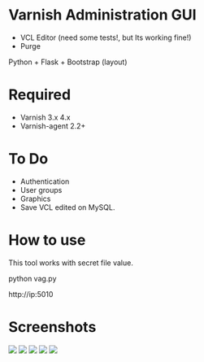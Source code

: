 Varnish Administration GUI 
==========================

* VCL Editor (need some tests!, but Its working fine!)
* Purge

Python + Flask + Bootstrap (layout)

Required
========

* Varnish 3.x 4.x
* Varnish-agent 2.2+

To Do
=====

* Authentication
* User groups
* Graphics
* Save VCL edited on MySQL.

How to use
==========

This tool works with secret file value.

python vag.py

http://ip:5010

Screenshots
==========
![](http://i57.tinypic.com/scynox.png)
![](http://i62.tinypic.com/cryxj.png)
![](http://i58.tinypic.com/2z7j5lx.png)
![](http://i60.tinypic.com/2n1f20z.png)
![](http://s21.postimg.org/vzdv39r47/tela_editor.png)
